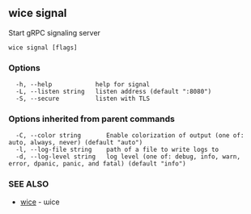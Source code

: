 ## wice signal

Start gRPC signaling server

```
wice signal [flags]
```

### Options

```
  -h, --help            help for signal
  -L, --listen string   listen address (default ":8080")
  -S, --secure          listen with TLS
```

### Options inherited from parent commands

```
  -C, --color string       Enable colorization of output (one of: auto, always, never) (default "auto")
  -l, --log-file string    path of a file to write logs to
  -d, --log-level string   log level (one of: debug, info, warn, error, dpanic, panic, and fatal) (default "info")
```

### SEE ALSO

* [wice](wice.md)	 - ɯice

